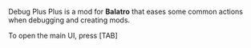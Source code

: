 Debug Plus Plus is a mod for **Balatro** that eases some common actions when debugging and creating mods.

To open the main UI, press [TAB]
